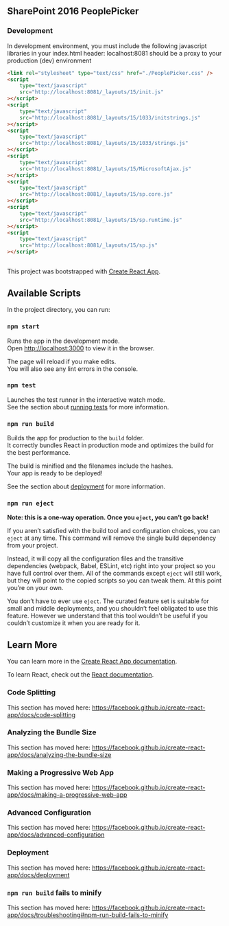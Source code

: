 ## SharePoint 2016 PeoplePicker

### Development

In development environment, you must include the following javascript libraries in your index.html header:
localhost:8081 should be a proxy to your production (dev) environment

```html
<link rel="stylesheet" type="text/css" href="./PeoplePicker.css" />
<script
	type="text/javascript"
	src="http://localhost:8081/_layouts/15/init.js"
></script>
<script
	type="text/javascript"
	src="http://localhost:8081/_layouts/15/1033/initstrings.js"
></script>
<script
	type="text/javascript"
	src="http://localhost:8081/_layouts/15/1033/strings.js"
></script>
<script
	type="text/javascript"
	src="http://localhost:8081/_layouts/15/MicrosoftAjax.js"
></script>
<script
	type="text/javascript"
	src="http://localhost:8081/_layouts/15/sp.core.js"
></script>
<script
	type="text/javascript"
	src="http://localhost:8081/_layouts/15/sp.runtime.js"
></script>
<script
	type="text/javascript"
	src="http://localhost:8081/_layouts/15/sp.js"
></script>
```

##

This project was bootstrapped with [Create React App](https://github.com/facebook/create-react-app).

## Available Scripts

In the project directory, you can run:

### `npm start`

Runs the app in the development mode.<br />
Open [http://localhost:3000](http://localhost:3000) to view it in the browser.

The page will reload if you make edits.<br />
You will also see any lint errors in the console.

### `npm test`

Launches the test runner in the interactive watch mode.<br />
See the section about [running tests](https://facebook.github.io/create-react-app/docs/running-tests) for more information.

### `npm run build`

Builds the app for production to the `build` folder.<br />
It correctly bundles React in production mode and optimizes the build for the best performance.

The build is minified and the filenames include the hashes.<br />
Your app is ready to be deployed!

See the section about [deployment](https://facebook.github.io/create-react-app/docs/deployment) for more information.

### `npm run eject`

**Note: this is a one-way operation. Once you `eject`, you can’t go back!**

If you aren’t satisfied with the build tool and configuration choices, you can `eject` at any time. This command will remove the single build dependency from your project.

Instead, it will copy all the configuration files and the transitive dependencies (webpack, Babel, ESLint, etc) right into your project so you have full control over them. All of the commands except `eject` will still work, but they will point to the copied scripts so you can tweak them. At this point you’re on your own.

You don’t have to ever use `eject`. The curated feature set is suitable for small and middle deployments, and you shouldn’t feel obligated to use this feature. However we understand that this tool wouldn’t be useful if you couldn’t customize it when you are ready for it.

## Learn More

You can learn more in the [Create React App documentation](https://facebook.github.io/create-react-app/docs/getting-started).

To learn React, check out the [React documentation](https://reactjs.org/).

### Code Splitting

This section has moved here: https://facebook.github.io/create-react-app/docs/code-splitting

### Analyzing the Bundle Size

This section has moved here: https://facebook.github.io/create-react-app/docs/analyzing-the-bundle-size

### Making a Progressive Web App

This section has moved here: https://facebook.github.io/create-react-app/docs/making-a-progressive-web-app

### Advanced Configuration

This section has moved here: https://facebook.github.io/create-react-app/docs/advanced-configuration

### Deployment

This section has moved here: https://facebook.github.io/create-react-app/docs/deployment

### `npm run build` fails to minify

This section has moved here: https://facebook.github.io/create-react-app/docs/troubleshooting#npm-run-build-fails-to-minify

